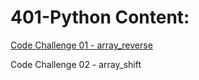 # 401-Python Content:

[Code Challenge 01 - array_reverse](/py_dsna/401/challenges/array-reverse/array_reverse/README.md)

Code Challenge 02 - array_shift

